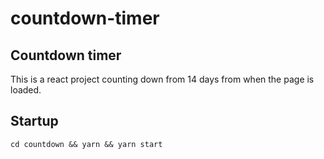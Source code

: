 # countdown-timer

## Countdown timer

This is a react project counting down from 14 days from when the page is loaded.

## Startup

`cd countdown && yarn && yarn start`
